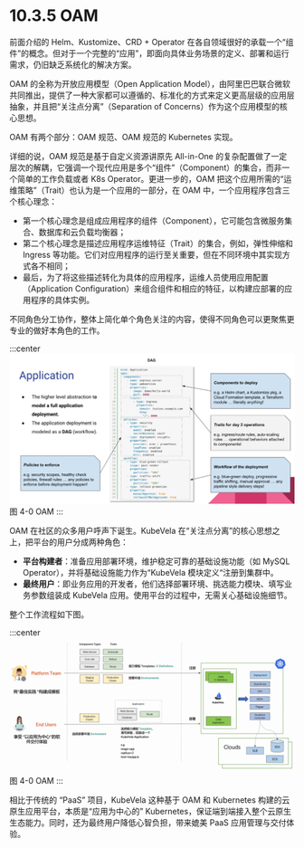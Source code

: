 # 10.3.5 OAM

前面介绍的 Helm、Kustomize、CRD + Operator 在各自领域很好的承载一个“组件”的概念。但对于一个完整的“应用”，即面向具体业务场景的定义、部署和运行需求，仍旧缺乏系统化的解决方案。

OAM 的全称为开放应用模型（Open Application Model），由阿里巴巴联合微软共同推出，提供了一种大家都可以遵循的、标准化的方式来定义更高层级的应用层抽象，并且把“关注点分离”（Separation of Concerns）作为这个应用模型的核心思想。

OAM 有两个部分：OAM 规范、OAM 规范的 Kubernetes 实现。

详细的说，OAM 规范是基于自定义资源讲原先 All-in-One 的复杂配置做了一定层次的解耦，它强调一个现代应用是多个“组件”（Component）的集合，而非一个简单的工作负载或者 K8s Operator。更进一步的，OAM 把这个应用所需的“运维策略”（Trait）也认为是一个应用的一部分，在 OAM 中，一个应用程序包含三个核心理念：
- 第一个核心理念是组成应用程序的组件（Component），它可能包含微服务集合、数据库和云负载均衡器；
- 第二个核心理念是描述应用程序运维特征（Trait）的集合，例如，弹性伸缩和 Ingress 等功能。它们对应用程序的运行至关重要，但在不同环境中其实现方式各不相同；
- 最后，为了将这些描述转化为具体的应用程序，运维人员使用应用配置（Application Configuration）来组合组件和相应的特征，以构建应部署的应用程序的具体实例。

不同角色分工协作，整体上简化单个角色关注的内容，使得不同角色可以更聚焦更专业的做好本角色的工作。

:::center
  ![](../assets/OAM-app.png)<br/>
  图 4-0 OAM
:::

OAM 在社区的众多用户呼声下诞生。KubeVela 在“关注点分离”的核心思想之上，把平台的用户分成两种角色：
- **平台构建者**：准备应用部署环境，维护稳定可靠的基础设施功能（如 MySQL Operator），并将基础设施能力作为“KubeVela 模块定义“注册到集群中。
- **最终用户**：即业务应用的开发者，他们选择部署环境、挑选能力模块、填写业务参数组装成 KubeVela 应用。使用平台的过程中，无需关心基础设施细节。

整个工作流程如下图。

:::center
  ![](../assets/kubevela.jpg)<br/>
  图 4-0 OAM
:::

相比于传统的 “PaaS” 项目，KubeVela 这种基于 OAM 和 Kubernetes 构建的云原生应用平台，本质是“应用为中心的” Kubernetes，保证端到端接入整个云原生生态能力。同时，还为最终用户降低心智负担，带来媲美 PaaS 应用管理与交付体验。

[^1]: https://zh.wikipedia.org/wiki/%E4%BF%A1%E6%81%AF%E7%83%9F%E5%9B%B1